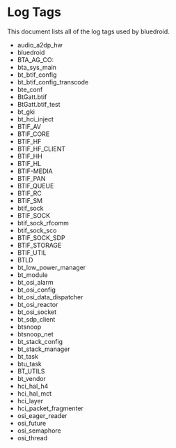 Log Tags
===
This document lists all of the log tags used by bluedroid.

* audio_a2dp_hw
* bluedroid
* BTA_AG_CO:
* bta_sys_main
* bt_btif_config
* bt_btif_config_transcode
* bte_conf
* BtGatt.btif
* BtGatt.btif_test
* bt_gki
* bt_hci_inject
* BTIF_AV
* BTIF_CORE
* BTIF_HF
* BTIF_HF_CLIENT
* BTIF_HH
* BTIF_HL
* BTIF-MEDIA
* BTIF_PAN
* BTIF_QUEUE
* BTIF_RC
* BTIF_SM
* btif_sock
* BTIF_SOCK
* btif_sock_rfcomm
* btif_sock_sco
* BTIF_SOCK_SDP
* BTIF_STORAGE
* BTIF_UTIL
* BTLD
* bt_low_power_manager
* bt_module
* bt_osi_alarm
* bt_osi_config
* bt_osi_data_dispatcher
* bt_osi_reactor
* bt_osi_socket
* bt_sdp_client
* btsnoop
* btsnoop_net
* bt_stack_config
* bt_stack_manager
* bt_task
* btu_task
* BT_UTILS
* bt_vendor
* hci_hal_h4
* hci_hal_mct
* hci_layer
* hci_packet_fragmenter
* osi_eager_reader
* osi_future
* osi_semaphore
* osi_thread
